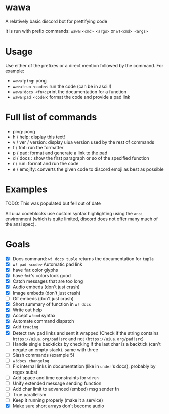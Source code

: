 # wawa
A relatively basic discord bot for prettifying code

It is run with prefix commands: `wawa!<cmd> <args>` or `w!<cmd> <args>`

# Usage
Use either of the prefixes or a direct mention followed by the command. For example:
- `wawa!ping`: pong
- `wawa!run <code>`: run the code (can be in ascii!)
- `wawa!docs <fn>`: print the documentation for a function
- `wawa!pad <code>`: format the code and provide a pad link


# Full list of commands
- ping: pong
- h / help: display this text!
- v / ver / version: display uiua version used by the rest of commands
- f / fmt: run the formatter
- p / pad: format and generate a link to the pad
- d / docs <fn>: show the first paragraph or so of the specified function
- r / run: format and run the code
- e / emojify: converts the given code to discord emoji as best as possible


# Examples
TODO: This was populated but fell out of date

All uiua codeblocks use custom syntax highlighting using the `ansi` environment (which is
quite limited, discord does not offer many much of the ansi spec).

# Goals
- [X] Docs command: `w! docs tuple` returns the documentation for `tuple`
- [X] `w! pad <code>` Automatic pad link
- [X] have `fmt` color glyphs
- [X] have `fmt`'s colors look good
- [X] Catch messages that are too long
- [X] Audio embeds (don't just crash)
- [X] Image embeds (don't just crash)
- [ ] Gif embeds (don't just crash)
- [X] Short summary of function in `w! docs`
- [X] Write out help
- [X] Accept `w!cmd` syntax
- [X] Automate command dispatch
- [X] Add `tracing`
- [X] Detect raw pad links and sent it wrapped (Check if the string contains `https://uiua.org/pad?src` and not `(https://uiua.org/pad?src`)
- [ ] Handle single backticks by checking if the last char is a backtick (can't negate an empty stack). same with three
- [ ] Slash commands (example 5)
- [ ] `w!docs changelog`
- [ ] Fix internal links in documentation (like in `under`'s docs), probably by regex subst
- [ ] Add space and time constraints for `w!run`
- [ ] Unify extended message sending function
- [ ] Add char limit to advanced (embed) msg sender fn
- [ ] True parallelism
- [ ] Keep it running properly (make it a service)
- [X] Make sure short arrays don't become audio
